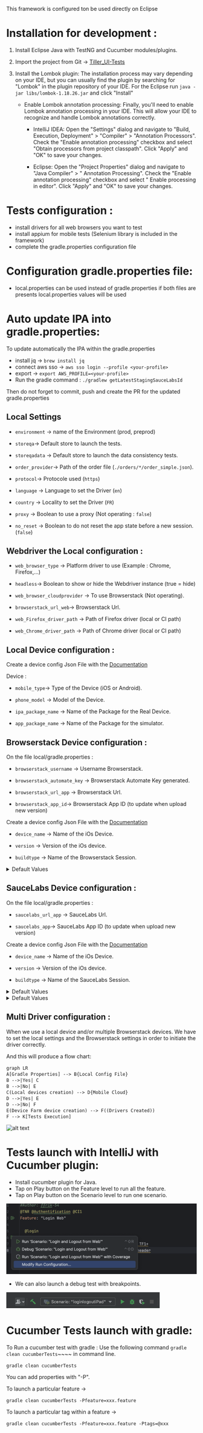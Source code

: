This framework is configured ton be used directly on Eclipse

# Installation for development :

1. Install Eclipse Java with TestNG and Cucumber modules/plugins.

2. Import the project from
   Git -> [Tiller_UI-Tests](https://github.com/tillersystems/Tiller_UI-Tests/pull/214/files#diff-b335630551682c19a781afebcf4d07bf978fb1f8ac04c6bf87428ed5106870f5 "Expand All")

3. Install the Lombok plugin: The installation process may vary depending on your IDE, but you can
   usually find the plugin by searching for "Lombok" in the plugin repository of your IDE. For the
   Eclipse run  `java -jar libs/lombok-1.18.26.jar` and click "Install"
    - Enable Lombok annotation processing: Finally, you'll need to enable Lombok annotation
      processing in your IDE. This will allow your IDE to recognize and handle Lombok annotations
      correctly.

        - IntelliJ IDEA: Open the "Settings" dialog and navigate to "Build, Execution,
          Deployment" > "Compiler" > "Annotation Processors". Check the "Enable annotation
          processing" checkbox and select "Obtain processors from project classpath". Click "Apply"
          and "OK" to save your changes.

        - Eclipse: Open the "Project Properties" dialog and navigate to "Java Compiler" > "
          Annotation Processing". Check the "Enable annotation processing" checkbox and select "
          Enable processing in editor". Click "Apply" and "OK" to save your changes.

# Tests configuration :

* install drivers for all web browsers you want to test
* install appium for mobile tests (Selenium library is included in the framework)
* complete the gradle.properties configuration file

# Configuration gradle.properties file:

* local.properties can be used instead of gradle.properties if both files are presents
  local.properties values will be used

# Auto update IPA into gradle.properties:

To update automatically the IPA within the gradle.properties

* install jq -> `brew install jq`
* connect aws sso -> `aws sso login --profile <your-profile>`
* export -> `export AWS_PROFILE=<your-profile>`
* Run the gradle command : `./gradlew getLatestStagingSauceLabsId`

Then do not forget to commit, push and create the PR for the updated gradle.properties

## Local Settings

- `environment` -> name of the Environment (prod, preprod)

- `storeqa`-> Default store to launch the tests.

- `storeqadata` -> Default store to launch the data consistency tests.

- `order_provider`-> Path of the order file (`./orders/*/order_simple.json`).

- `protocol`-> Protocole used (`https`)

- `language` -> Language to set the Driver (`en`)

- `country` -> Locality to set the Driver (`FR`)

- `proxy` -> Boolean to use a proxy (Not operating : `false`)

- `no_reset` -> Boolean to do not reset the app state before a new session. (`false`)

## Webdriver the Local configuration :

- `web_browser_type` -> Platform driver to use (Example : Chrome, Firefox,...)

- `headless`-> Boolean to show or hide the Webdriver instance (true = hide)

- `web_browser_cloudprovider` -> To use Browserstack (Not operating).

- `browserstack_url_web`-> Browserstack Url.

- `web_Firefox_driver_path` -> Path of Firefox driver (local or CI path)

- `web_Chrome_driver_path` -> Path of Chrome driver (local or CI path)

## Local Device configuration :

Create a device config Json File with
the [Documentation](https://tillersystems.atlassian.net/wiki/spaces/TSR/pages/3088613377/Device+Config+File)

Device :

- `mobile_type`-> Type of the Device (iOS or Android).

- `phone_model` -> Model of the Device.

- `ipa_package_name` -> Name of the Package for the Real Device.

- `app_package_name` -> Name of the Package for the simulator.

## Browserstack Device configuration :

On the file local/gradle.properties :

- `browserstack_username` -> Username Browserstack.

- `browserstack_automate_key` -> Browserstack Automate Key generated.

- `browserstack_url_app` -> Browserstack Url.

- `browserstack_app_id`-> Browserstack App ID (to update when upload new version)

Create a device config Json File with
the [Documentation](https://sumupteam.atlassian.net/wiki/spaces/HQInternalreferential/pages/15691777099/Browserstack+Devices+Config+File)

- `device_name` -> Name of the iOs Device.

- `version` -> Version of the iOs device.

- `buildtype` -> Name of the Browserstack Session.

<details>

<summary>Default Values</summary>

browserstack_username=faycelfrik2<br>

browserstack_automate_key=2LbnxDLz8yoeeyne8xsd<br>

browserstack_url_app=http://hub-cloud.browserstack.com/wd/hub<br>

browserstack_app_id=bs://141d1fa6269b54737541eb1becaeb6b490244178<br>

buildtype=LOCAL TESTS</pre></ul>

</details>

## SauceLabs Device configuration :

On the file local/gradle.properties :

- `saucelabs_url_app` -> SauceLabs Url.

- `saucelabs_app`-> SauceLabs App ID (to update when upload new version)

Create a device config Json File with
the [Documentation](https://sumupteam.atlassian.net/wiki/spaces/HQInternalreferential/pages/21962883095/SauceLabs+Devices+Config+File)

- `device_name` -> Name of the iOs Device.

- `version` -> Version of the iOs device.

- `buildtype` -> Name of the SauceLabs Session.

<details>

<summary>Default Values</summary>

saucelabs_url_app=https://oauth-florian.guilbert-7a7d3:08
b5694f-5d71-4833-9af7-c21d2164d2a6@ondemand.eu-central-1.saucelabs.com:443/wd/hub

saucelabs_app=storage:aeda966d-b78f-4dff-b1db-0623252dad7c

buildtype=LOCAL_TESTS

</details>

<details>

<summary>Default Values</summary>

      "xcodeOrgId": "F9FYC53CJF8J",
      "xcodeSigningId": "iPhone Developer",
      "platformName": "iOS",
      "automationName": "XCUITest",
      "useNewWDA": false,
      "usePrebuiltWDA": true

</details>

## Multi Driver configuration :

When we use a local device and/or multiple Browserstack devices. We have to set the local settings
and the Browserstack settings in order to initiate the driver correctly.

And this will produce a flow chart:

```mermaid
graph LR
A[Gradle Properties] --> B{Local Config File}
B -->|Yes| C
B -->|No| E
C(Local devices creation) --> D{Mobile Cloud}
D -->|Yes| E
D -->|No| F
E(Device Farm device creation) --> F((Drivers Created))
F --> K[Tests Execution]
```

![alt text](https://mermaid.ink/img/eyJjb2RlIjoiZ3JhcGggTFJcbkFbR3JhZGxlIFByb3BlcnRpZXNdIC0tPiBCe0xvY2FsIENvbmZpZyBGaWxlfVxuQiAtLT58WWVzfCBDXG5CIC0tPnxOb3wgRVxuQyhMb2NhbCBkZXZpY2VzIGNyZWF0aW9uKSAtLT4gRHtNb2JpbGUgQ2xvdWR9XG5EIC0tPnxZZXN8IEVcbkQgLS0-fE5vfCBGXG5FKEJyb3dzZXJzdGFjayBkZXZpY2UgY3JlYXRpb24pIC0tPiBGKChEcml2ZXJzIENyZWF0ZWQpKVxuRiAtLT4gS1tUZXN0cyBFeGVjdXRpb25dIiwibWVybWFpZCI6eyJ0aGVtZSI6ImRlZmF1bHQifSwidXBkYXRlRWRpdG9yIjpmYWxzZSwiYXV0b1N5bmMiOnRydWUsInVwZGF0ZURpYWdyYW0iOmZhbHNlfQ)

# Tests launch with IntelliJ with Cucumber plugin:

- Install cucumber plugin for Java.
- Tap on Play button on the Feature level to run all the feature.
- Tap on Play button on the Scenario level to run one scenario.

![cucumber_runner.png](img%2Fcucumber_runner.png)

* We can also launch a debug test with breakpoints.

![cucumber_plugin.png](img%2Fcucumber_plugin.png)

# Cucumber Tests launch with gradle:

To Run a cucumber test with gradle :
Use the following command `gradle clean cucumberTests`~~~~ in command line.

```
gradle clean cucumberTests 
```

You can add properties with "-P".

To launch a particular feature ->

```
gradle clean cucumberTests -Pfeature=xxx.feature
```

To launch a particular tag within a feature ->

```
gradle clean cucumberTests -Pfeature=xxx.feature -Ptags=@xxx
```
